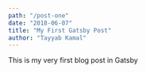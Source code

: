 ```yaml
---
path: "/post-one"
date: "2018-06-07"
title: "My First Gatsby Post"
author: "Tayyab Kamal"
---
```


This is my very first blog post in Gatsby
